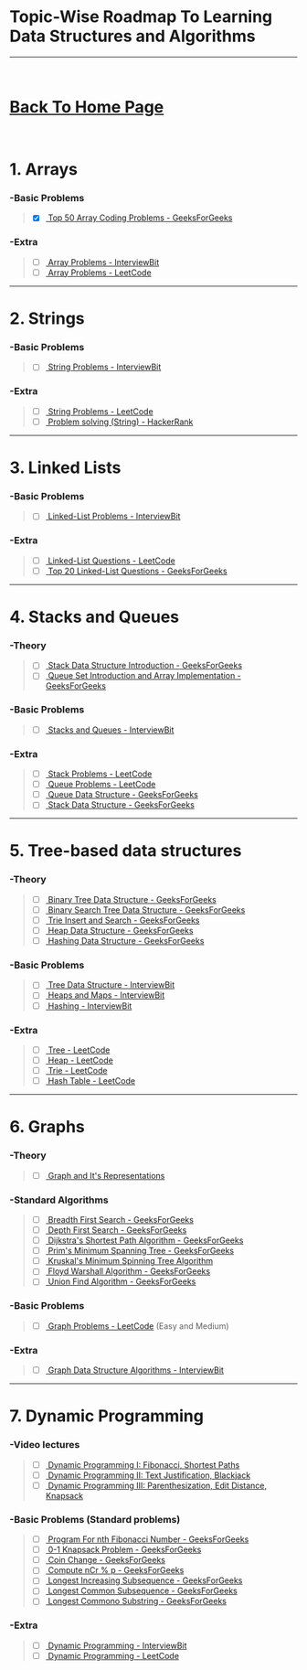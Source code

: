 Topic-Wise Roadmap To Learning Data Structures and Algorithms
===============================================
-------------
<br>

# [Back To Home Page](https://aerosol-can.github.io "Home Page")
<br>

# 1. Arrays

###	-Basic Problems
> - [x] [  Top 50 Array Coding Problems - GeeksForGeeks](https://www.geeksforgeeks.org/top-50-array-coding-problems-for-interviews/ "Top 50 Array Coding Problems - GeeksForGeeks")

###	-Extra
> - [ ] [  Array Problems - InterviewBit](https://www.interviewbit.com/courses/programming/topics/arrays/ "Interview Bit Array Problems - InterviewBit")
> - [ ] [  Array Problems - LeetCode](https://leetcode.com/tag/array/ "Array Problems - LeetCode")

-------------

# 2. Strings

###	-Basic Problems
> - [ ] [  String Problems - InterviewBit](https://www.interviewbit.com/courses/programming/topics/strings/ "String Problems - InterviewBit")
	
###	-Extra
> - [ ] [  String Problems - LeetCode](https://leetcode.com/tag/string/ "String Problems - LeetCode")
> - [ ] [  Problem solving (String) - HackerRank](https://www.hackerrank.com/domains/algorithms?filters%5Bstatus%5D%5B%5D=unsolved%5Cu0026filters%5Bsubdomains%5D%5B%5D%3Dstrings%5Cu0026badge_type%3Dproblem-solving&filters%5Bstatus%5D%5B%5D=unsolved&filters%5Bsubdomains%5D%5B%5D=strings "Problem solving (String) - HackerRank")

--------

# 3. Linked Lists
	
###	-Basic Problems
> - [ ] [  Linked-List Problems - InterviewBit](https://www.interviewbit.com/courses/programming/topics/linked-lists/ "Linked-List Problems - InterviewBit")

###	-Extra
> - [ ] [  Linked-List Questions - LeetCode](https://leetcode.com/tag/linked-list/ "Linked-List Questions - LeetCode")
> - [ ] [  Top 20 Linked-List Questions - GeeksForGeeks](https://www.geeksforgeeks.org/top-20-linked-list-interview-question/ "Top 20 Linked-List Questions - GeeksForGeeks")

--------

# 4. Stacks and Queues
	
###	-Theory
> - [ ] [  Stack Data Structure Introduction - GeeksForGeeks](https://www.geeksforgeeks.org/stack-data-structure-introduction-program/ "Stack Data Structure Introduction - GeeksForGeeks")
> - [ ] [  Queue Set Introduction and Array Implementation - GeeksForGeeks](https://www.geeksforgeeks.org/queue-set-1introduction-and-array-implementation/ "Queue Set Introduction and Array Implementation - GeeksForGeeks")

###	-Basic Problems
> - [ ] [  Stacks and Queues - InterviewBit](https://www.interviewbit.com/courses/programming/topics/stacks-and-queues/ "Stacks and Queues - InterviewBit")

###	-Extra
> - [ ] [  Stack Problems - LeetCode](https://leetcode.com/tag/stack/ "Stack Problems - LeetCode")
> - [ ] [  Queue Problems - LeetCode](https://leetcode.com/tag/queue/ "Queue Problems - LeetCode")
> - [ ] [  Queue Data Structure - GeeksForGeeks](https://www.geeksforgeeks.org/queue-data-structure/ "Queue Data Structure - GeeksForGeeks")
> - [ ] [  Stack Data Structure - GeeksForGeeks](https://www.geeksforgeeks.org/stack-data-structure0 "Stack Data Structure - GeeksForGeeks")

---------

# 5. Tree-based data structures

###	-Theory
> - [ ] [  Binary Tree Data Structure - GeeksForGeeks](https://www.geeksforgeeks.org/binary-tree-data-structure/ "Binary Tree Data Structure - GeeksForGeeks")
> - [ ] [  Binary Search Tree Data Structure - GeeksForGeeks](https://www.geeksforgeeks.org/binary-search-tree-data-structure/ "Binary Search Tree Data Structure - GeeksForGeeks")
> - [ ] [  Trie Insert and Search - GeeksForGeeks](https://www.geeksforgeeks.org/trie-insert-and-search/ "Trie Insert and Search - GeeksForGeeks")
> - [ ] [  Heap Data Structure - GeeksForGeeks](https://www.geeksforgeeks.org/heap-data-structure/ "Heap Data Structure - GeeksForGeeks")
> - [ ] [  Hashing Data Structure - GeeksForGeeks](https://www.geeksforgeeks.org/hashing-data-structure/ "Hashing Data Structure - GeeksForGeeks")

###	-Basic Problems
> - [ ] [  Tree Data Structure - InterviewBit](https://www.interviewbit.com/courses/programming/topics/tree-data-structure/ "Tree Data Structure - InterviewBit")
> - [ ] [  Heaps and Maps - InterviewBit](https://www.interviewbit.com/courses/programming/topics/heaps-and-maps/ "Heaps and Maps - InterviewBit")
> - [ ] [  Hashing - InterviewBit](https://www.interviewbit.com/courses/programming/topics/hashing/ "Hashing - InterviewBit")

###	-Extra
> - [ ] [  Tree - LeetCode](https://leetcode.com/tag/tree/ "Tree - LeetCode")
> - [ ] [  Heap - LeetCode](https://leetcode.com/tag/heap/ "Heap - LeetCode")
> - [ ] [  Trie - LeetCode](https://leetcode.com/tag/trie/ "Trie - LeetCode")
> - [ ] [  Hash Table - LeetCode](https://leetcode.com/tag/hash-table/ "Hash Table - LeetCode")

--------

# 6. Graphs

###	-Theory
> - [ ] [  Graph and It's Representations](https://www.geeksforgeeks.org/graph-and-its-representations/ "Graph and It's Representations - GeeksForGeeks")

###	-Standard Algorithms
> - [ ] [  Breadth First Search - GeeksForGeeks](https://www.geeksforgeeks.org/breadth-first-search-or-bfs-for-a-graph/ "Breadth First Search - GeeksForGeeks")
> - [ ] [  Depth First Search - GeeksForGeeks](https://www.geeksforgeeks.org/depth-first-search-or-dfs-for-a-graph/ "Depth First Search - GeeksForGeeks")
> - [ ] [  Dijkstra's Shortest Path Algorithm - GeeksForGeeks](https://www.geeksforgeeks.org/dijkstras-shortest-path-algorithm-greedy-algo-7/ "Dijkstra's Shortest Path Algorithm - GeeksForGeeks")
> - [ ] [  Prim's Minimum Spanning Tree - GeeksForGeeks](https://www.geeksforgeeks.org/prims-minimum-spanning-tree-mst-greedy-algo-5/ "Prim's Minimum Spanning Tree - GeeksForGeeks")
> - [ ] [  Kruskal's Minimum Spinning Tree Algorithm](https://www.geeksforgeeks.org/kruskals-minimum-spanning-tree-algorithm-greedy-algo-2/ "Kruskal's Minimum Spinning Tree Algorithm")
> - [ ] [  Floyd Warshall Algorithm - GeeksForGeeks](https://www.geeksforgeeks.org/floyd-warshall-algorithm-dp-16/ "Floyd Warshall Algorithm - GeeksForGeeks")
> - [ ] [  Union Find Algorithm - GeeksForGeeks](https://www.geeksforgeeks.org/union-find-algorithm-union-rank-find-optimized-path-compression/ "Union Find Algorithm - GeeksForGeeks")

###	-Basic Problems
> - [ ] [  Graph Problems - LeetCode](https://leetcode.com/tag/graph/ "Graph Problems - LeetCode") (Easy and Medium)

###	-Extra
> - [ ] [  Graph Data Structure Algorithms - InterviewBit](https://www.interviewbit.com/courses/programming/topics/graph-data-structure-algorithms/ "Graph Data Structure Algorithms - InterviewBit")

---------

# 7. Dynamic Programming
	
###	-Video lectures
> - [ ] [  Dynamic Programming I: Fibonacci, Shortest Paths](https://www.youtube.com/watch?v=OQ5jsbhAv_M\u0026list=PLcDimPvbmfT8qAxD6JH_kmXiQwTNcoK78 "Dynamic Programming I: Fibonacci, Shortest Paths")
> - [ ] [  Dynamic Programming II: Text Justification, Blackjack](https://www.youtube.com/watch?v=ENyox7kNKeY\u0026list=PLcDimPvbmfT8qAxD6JH_kmXiQwTNcoK78\u0026index=2 "Dynamic Programming II: Text Justification, Blackjack")
> - [ ] [  Dynamic Programming III: Parenthesization, Edit Distance, Knapsack](https://www.youtube.com/watch?v=ocZMDMZwhCY\u0026list=PLcDimPvbmfT8qAxD6JH_kmXiQwTNcoK78\u0026index=3 "Dynamic Programming III: Parenthesization, Edit Distance, Knapsack")

###	-Basic Problems (Standard problems)
> - [ ] [  Program For nth Fibonacci Number - GeeksForGeeks](https://www.geeksforgeeks.org/program-for-nth-fibonacci-number/ "Program For nth Fibonacci Number - GeeksForGeeks")
> - [ ] [  0-1 Knapsack Problem - GeeksForGeeks](https://www.geeksforgeeks.org/0-1-knapsack-problem-dp-10/ "0-1 Knapsack Problem - GeeksForGeeks")
> - [ ] [  Coin Change - GeeksForGeeks](https://www.geeksforgeeks.org/coin-change-dp-7/ "Coin Change - GeeksForGeeks")
> - [ ] [  Compute nCr % p - GeeksForGeeks](https://www.geeksforgeeks.org/compute-ncr-p-set-1-introduction-and-dynamic-programming-solution/ "Compute nCr % p - GeeksForGeeks")
> - [ ] [  Longest Increasing Subsequence - GeeksForGeeks](https://www.geeksforgeeks.org/longest-increasing-subsequence-dp-3/ "Longest Increasing Subsequence - GeeksForGeeks")
> - [ ] [  Longest Common Subsequence - GeeksForGeeks](https://www.geeksforgeeks.org/longest-common-subsequence-dp-4/ "Longest Common Subsequence - GeeksForGeeks")
> - [ ] [  Longest Commono Substring - GeeksForGeeks](https://www.geeksforgeeks.org/longest-common-substring-dp-29/ "Longest Commono Substring - GeeksForGeeks")


###	-Extra
> - [ ] [  Dynamic Programming - InterviewBit](https://www.interviewbit.com/courses/programming/topics/dynamic-programming/ "Dynamic Programming - InterviewBit")
> - [ ] [  Dynamic Programming - LeetCode](https://leetcode.com/tag/dynamic-programming/ "Dynamic Programming - LeetCode")
